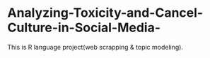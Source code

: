 # Analyzing-Toxicity-and-Cancel-Culture-in-Social-Media-
This is R language project(web scrapping &amp; topic modeling).

